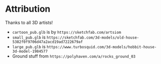 # Attribution

Thanks to all 3D artists!

- `cartoon_pub.glb` is by `https://sketchfab.com/artsiom`
- `small_pub.glb` is `https://sketchfab.com/3d-models/old-house-5382f0f9706d47a2acd19ad7222679af`
- `large_pub.glb` is `https://www.turbosquid.com/3d-models/hobbit-house-3d-model-1984577`
- Ground stuff from `https://polyhaven.com/a/rocks_ground_03`
